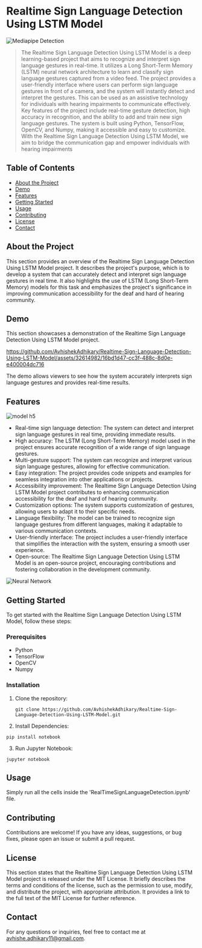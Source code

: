 # Realtime Sign Language Detection Using LSTM Model

![Mediapipe Detection](https://github.com/AvhishekAdhikary/Realtime-Sign-Language-Detection-Using-LSTM-Model/assets/32614982/4d6a7542-2409-424f-9c9f-6b90a3236ea6)


> The Realtime Sign Language Detection Using LSTM Model is a deep learning-based project that aims to recognize and interpret sign language gestures in real-time. It utilizes a Long Short-Term Memory (LSTM) neural network architecture to learn and classify sign language gestures captured from a video feed. The project provides a user-friendly interface where users can perform sign language gestures in front of a camera, and the system will instantly detect and interpret the gestures. This can be used as an assistive technology for individuals with hearing impairments to communicate effectively. Key features of the project include real-time gesture detection, high accuracy in recognition, and the ability to add and train new sign language gestures. The system is built using Python, TensorFlow, OpenCV, and Numpy, making it accessible and easy to customize. With the Realtime Sign Language Detection Using LSTM Model, we aim to bridge the communication gap and empower individuals with hearing impairments


## Table of Contents

- [About the Project](#about-the-project)
- [Demo](#demo)
- [Features](#features)
- [Getting Started](#getting-started)
- [Usage](#usage)
- [Contributing](#contributing)
- [License](#license)
- [Contact](#contact)

## About the Project

This section provides an overview of the Realtime Sign Language Detection Using LSTM Model project. It describes the project's purpose, which is to develop a system that can accurately detect and interpret sign language gestures in real time. It also highlights the use of LSTM (Long Short-Term Memory) models for this task and emphasizes the project's significance in improving communication accessibility for the deaf and hard of hearing community.

## Demo

This section showcases a demonstration of the Realtime Sign Language Detection Using LSTM Model project.


https://github.com/AvhishekAdhikary/Realtime-Sign-Language-Detection-Using-LSTM-Model/assets/32614982/16bd1d47-cc3f-488c-8d0e-e400004dc716


The demo allows viewers to see how the system accurately interprets sign language gestures and provides real-time results.

## Features

![model h5](https://github.com/AvhishekAdhikary/Realtime-Sign-Language-Detection-Using-LSTM-Model/assets/32614982/ece8ef5e-295c-4cfd-beb5-255ea88c8b76)


- Real-time sign language detection: The system can detect and interpret sign language gestures in real time, providing immediate results.
- High accuracy: The LSTM (Long Short-Term Memory) model used in the project ensures accurate recognition of a wide range of sign language gestures.
- Multi-gesture support: The system can recognize and interpret various sign language gestures, allowing for effective communication.
- Easy integration: The project provides code snippets and examples for seamless integration into other applications or projects.
- Accessibility improvement: The Realtime Sign Language Detection Using LSTM Model project contributes to enhancing communication accessibility for the deaf and hard of hearing community.
- Customization options: The system supports customization of gestures, allowing users to adapt it to their specific needs.
- Language flexibility: The model can be trained to recognize sign language gestures from different languages, making it adaptable to various communication contexts.
- User-friendly interface: The project includes a user-friendly interface that simplifies the interaction with the system, ensuring a smooth user experience.
- Open-source: The Realtime Sign Language Detection Using LSTM Model is an open-source project, encouraging contributions and fostering collaboration in the development community.

![Neural Network](https://github.com/AvhishekAdhikary/Realtime-Sign-Language-Detection-Using-LSTM-Model/assets/32614982/2adabb2c-db8e-47a3-a7ae-f2ce7175cc82)


## Getting Started

To get started with the Realtime Sign Language Detection Using LSTM Model, follow these steps:

### Prerequisites

- Python
- TensorFlow
- OpenCV
- Numpy

### Installation

1. Clone the repository:

   ```shell
   git clone https://github.com/AvhishekAdhikary/Realtime-Sign-Language-Detection-Using-LSTM-Model.git
   ```
2. Install Dependencies:

  ```shell
  pip install notebook
  ```
3. Run Jupyter Notebook:

  ```shell
  jupyter notebook
  ```

## Usage

Simply run all the cells inside the 'RealTimeSignLanguageDetection.ipynb' file.

## Contributing

Contributions are welcome! If you have any ideas, suggestions, or bug fixes, please open an issue or submit a pull request.

## License

This section states that the Realtime Sign Language Detection Using LSTM Model project is released under the MIT License. It briefly describes the terms and conditions of the license, such as the permission to use, modify, and distribute the project, with appropriate attribution. It provides a link to the full text of the MIT License for further reference.

## Contact

For any questions or inquiries, feel free to contact me at avhishe.adhikary11@gmail.com.
